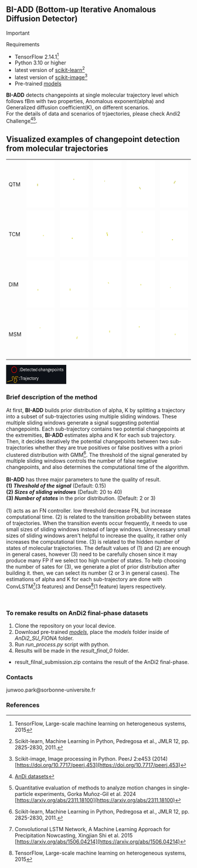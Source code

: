 ## BI-ADD (Bottom-up Iterative Anomalous Diffusion Detector)

> [!IMPORTANT]  
> Requirements </br>
> - TensorFlow 2.14.1[^6]
> - Python 3.10 or higher
> - latest version of [scikit-learn](https://scikit-learn.org/stable/)[^3]
> - latest version of [scikit-image](https://scikit-image.org/docs/stable/user_guide/install.html)[^4]
> - Pre-trained [models](https://drive.google.com/file/d/1WF0eW8Co23-mKQiHNH-KHHK_lJiIW-WC/view?usp=sharing)


<b>BI-ADD</b> detects changepoints at single molecular trajectory level which follows fBm with two properties, Anomalous exponent(alpha) and Generalized diffusion coefficient(K), on different scenarios.</br>
For the details of data and scenarios of trjaectories, please check Andi2 Challenge[^1][^2].

<h2>Visualized examples of changepoint detection from molecular trajectories</h2>
<table border="0"> 
        <tr> 
            <td>QTM</td> 
            <td><img src="https://github.com/JunwooParkSaribu/AnDi2_SU_FIONA/blob/main/tmps/imgs/qtm_0.gif" width="128" height="128"></td> 
            <td><img src="https://github.com/JunwooParkSaribu/AnDi2_SU_FIONA/blob/main/tmps/imgs/qtm_1.gif" width="128" height="128"></td>
            <td><img src="https://github.com/JunwooParkSaribu/AnDi2_SU_FIONA/blob/main/tmps/imgs/qtm_2.gif" width="128" height="128"></td> 
            <td><img src="https://github.com/JunwooParkSaribu/AnDi2_SU_FIONA/blob/main/tmps/imgs/qtm_3.gif" width="128" height="128"></td>
            <td><img src="https://github.com/JunwooParkSaribu/AnDi2_SU_FIONA/blob/main/tmps/imgs/qtm_4.gif" width="128" height="128"></td> 
        </tr> 
        <tr> 
            <td>TCM</td> 
            <td><img src="https://github.com/JunwooParkSaribu/AnDi2_SU_FIONA/blob/main/tmps/imgs/tcm_0.gif" width="128" height="128"></td> 
            <td><img src="https://github.com/JunwooParkSaribu/AnDi2_SU_FIONA/blob/main/tmps/imgs/tcm_1.gif" width="128" height="128"></td>
            <td><img src="https://github.com/JunwooParkSaribu/AnDi2_SU_FIONA/blob/main/tmps/imgs/tcm_2.gif" width="128" height="128"></td> 
            <td><img src="https://github.com/JunwooParkSaribu/AnDi2_SU_FIONA/blob/main/tmps/imgs/tcm_3.gif" width="128" height="128"></td>
            <td><img src="https://github.com/JunwooParkSaribu/AnDi2_SU_FIONA/blob/main/tmps/imgs/tcm_4.gif" width="128" height="128"></td> 
        </tr>
        <tr> 
            <td>DIM</td> 
            <td><img src="https://github.com/JunwooParkSaribu/AnDi2_SU_FIONA/blob/main/tmps/imgs/dim_0.gif" width="128" height="128"></td> 
            <td><img src="https://github.com/JunwooParkSaribu/AnDi2_SU_FIONA/blob/main/tmps/imgs/dim_1.gif" width="128" height="128"></td>
            <td><img src="https://github.com/JunwooParkSaribu/AnDi2_SU_FIONA/blob/main/tmps/imgs/dim_2.gif" width="128" height="128"></td> 
            <td><img src="https://github.com/JunwooParkSaribu/AnDi2_SU_FIONA/blob/main/tmps/imgs/dim_3.gif" width="128" height="128"></td>
            <td><img src="https://github.com/JunwooParkSaribu/AnDi2_SU_FIONA/blob/main/tmps/imgs/dim_4.gif" width="128" height="128"></td> 
        </tr>
        <tr> 
            <td>MSM</td> 
            <td><img src="https://github.com/JunwooParkSaribu/AnDi2_SU_FIONA/blob/main/tmps/imgs/msm_0.gif" width="128" height="128"></td> 
            <td><img src="https://github.com/JunwooParkSaribu/AnDi2_SU_FIONA/blob/main/tmps/imgs/msm_1.gif" width="128" height="128"></td>
            <td><img src="https://github.com/JunwooParkSaribu/AnDi2_SU_FIONA/blob/main/tmps/imgs/msm_2.gif" width="128" height="128"></td> 
            <td><img src="https://github.com/JunwooParkSaribu/AnDi2_SU_FIONA/blob/main/tmps/imgs/msm_3.gif" width="128" height="128"></td>
            <td><img src="https://github.com/JunwooParkSaribu/AnDi2_SU_FIONA/blob/main/tmps/imgs/msm_4.gif" width="128" height="128"></td> 
        </tr>  
</table>
<img src="https://github.com/JunwooParkSaribu/AnDi2_SU_FIONA/blob/main/tmps/imgs/foot.png" width="164" height="52"></br>


<h3> Brief description of the method </h3>

At first, <b>BI-ADD</b> builds prior distribution of alpha, K by splitting a trajectory into a subset of sub-trajectories using multiple sliding windows. These multiple sliding windows generate a signal suggesting potential changepoints. Each sub-trajectory contains two potential changepoints at the extremities, <b>BI-ADD</b> estimates alpha and K for each sub trajectory. Then, it decides iteratively the potential changepoints between two sub-trajectories whether they are true positives or false positives with a priori clustered distribution with GMM[^3]. The threshold of the signal generated by multiple sliding windows controls the number of false negative changepoints, and also determines the computational time of the algorithm. </br></br>
<b>BI-ADD</b> has three major parameters to tune the quality of result. </br>
<b>(1) *Threshold of the signal*</b> (Default: 0.15) </br>
<b>(2) *Sizes of sliding windows*</b> (Default: 20 to 40) </br>
<b>(3) *Number of states*</b> in the prior distribution. (Default: 2 or 3) </br></br>
(1) acts as an FN controller. low threshold decrease FN, but increase computational time. (2) is related to the transition probability between states of trajectories. When the transition events occur frequently, it needs to use small sizes of sliding windows instead of large windows. Unnecessary small sizes of sliding windows aren't helpful to increase the quality, it rather only increases the computational time. (3) is related to the hidden number of states of molecular trajectories. The default values of (1) and (2) are enough in general cases, however (3) need to be carefully chosen since it may produce many FP if we select too high number of states. To help choosing the number of sates for (3), we generate a plot of prior distribution after building it. then, we can select its number (2 or 3 in general cases). The estimations of alpha and K for each sub-trajectory are done with ConvLSTM[^5](3 features) and Dense[^6](1 feature) layers respectively.

</br>

<h3> To remake results on AnDi2 final-phase datasets </h3>

1. Clone the repository on your local device.</br>
2. Download pre-trained [*models*](https://drive.google.com/file/d/1WF0eW8Co23-mKQiHNH-KHHK_lJiIW-WC/view?usp=sharing), place the *models* folder inside of *AnDi2_SU_FIONA* folder.</br>
3. Run *run_process.py* script with python.</br>
4. Results will be made in the *result_final_0* folder.
* result_filnal_submission.zip contains the result of the AnDi2 final-phase.

<h3> Contacts </h3>
junwoo.park@sorbonne-universite.fr<br>

<h3> References </h3>

[^1]: [AnDi datasets](https://doi.org/10.5281/zenodo.10259556)
[^2]: Quantitative evaluation of methods to analyze motion changes in single-particle experiments, Gorka Muñoz-Gil et al. 2024 [https://arxiv.org/abs/2311.18100](https://arxiv.org/abs/2311.18100)
[^3]: Scikit-learn, Machine Learning in Python, Pedregosa et al., JMLR 12, pp. 2825-2830, 2011.
[^4]: Scikit-image, Image processing in Python. PeerJ 2:e453 (2014) [https://doi.org/10.7717/peerj.453](https://doi.org/10.7717/peerj.453)
[^5]: Convolutional LSTM Network, A Machine Learning Approach for Precipitation Nowcasting, Xingjian Shi et al. 2015 [https://arxiv.org/abs/1506.04214](https://arxiv.org/abs/1506.04214)
[^6]: TensorFlow, Large-scale machine learning on heterogeneous systems, 2015
